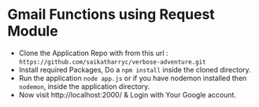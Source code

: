 # Gmail Functions using Request Module
- Clone the Application Repo with from this url : `https://github.com/saikatharryc/verbose-adventure.git`
- Install required Packages, Do a `npm install` inside the cloned directory.
- Run the application `node app.js` or if you have nodemon installed then `nodemon`, 
   inside the application directory.
- Now visit http://localhost:2000/  & Login with Your Google account.

